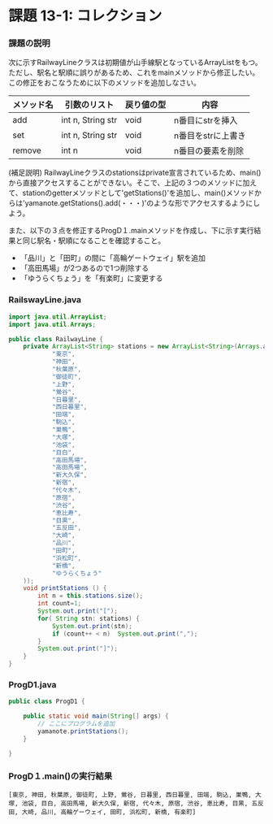 # 課題 13-1: コレクション

### 課題の説明
次に示すRailwayLineクラスは初期値が山手線駅となっているArrayListをもつ。
ただし、駅名と駅順に誤りがあるため、これをmainメソッドから修正したい。
この修正をおこなうために以下のメソッドを追加しなさい。

| メソッド名  | 引数のリスト            | 戻り値の型 | 内容          |
|--------|-------------------|-------|-------------|
| add    | int n, String str | void  | n番目にstrを挿入  |
| set    | int n, String str | void  | n番目をstrに上書き |
| remove | int n | void  | n番目の要素を削除   |

(補足説明) RailwayLineクラスのstationsはprivate宣言されているため、main()から直接アクセスすることができない。そこで、上記の３つのメソッドに加えて、stationのgetterメソッドとして'getStations()'を追加し、main()メソッドからは'yamanote.getStations().add(・・・)'のような形でアクセスするようにしよう。

また、以下の３点を修正するProgD１.mainメソッドを作成し、下に示す実行結果と同じ駅名・駅順になることを確認すること。

- 「品川」と「田町」の間に「高輪ゲートウェイ」駅を追加
- 「高田馬場」が2つあるので1つ削除する
- 「ゆうらくちょう」を「有楽町」に変更する

### RailswayLine.java
```java
import java.util.ArrayList;
import java.util.Arrays;

public class RailwayLine {
    private ArrayList<String> stations = new ArrayList<String>(Arrays.asList(
            "東京",
            "神田",
            "秋葉原",
            "御徒町",
            "上野",
            "鶯谷",
            "日暮里",
            "西日暮里",
            "田端",
            "駒込",
            "巣鴨",
            "大塚",
            "池袋",
            "目白",
            "高田馬場",
            "高田馬場",
            "新大久保",
            "新宿",
            "代々木",
            "原宿",
            "渋谷",
            "恵比寿",
            "目黒",
            "五反田",
            "大崎",
            "品川",
            "田町",
            "浜松町",
            "新橋",
            "ゆうらくちょう"
    ));
    void printStations () {
        int n = this.stations.size();
        int count=1;
        System.out.print("[");
        for( String stn: stations) {
            System.out.print(stn);
            if (count++ < n)  System.out.print(",");
        }
        System.out.print("]");
    }
}
```
### ProgD1.java
```java
public class ProgD1 {

    public static void main(String[] args) {
        // ここにプログラムを追加
        yamanote.printStations();
    }

}
```

### ProgD１.main()の実行結果
```
[東京, 神田, 秋葉原, 御徒町, 上野, 鶯谷, 日暮里, 西日暮里, 田端, 駒込, 巣鴨, 大塚, 池袋, 目白, 高田馬場, 新大久保, 新宿, 代々木, 原宿, 渋谷, 恵比寿, 目黒, 五反田, 大崎, 品川, 高輪ゲーウェイ, 田町, 浜松町, 新橋, 有楽町]
```
